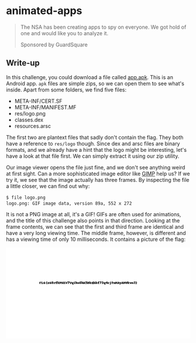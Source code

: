 # animated-apps

> The NSA has been creating apps to spy on everyone. We got hold of one and would like you to analyze it.
>
> Sponsored by GuardSquare

## Write-up 

In this challenge, you could download a file called [app.apk](app.apk). This is an Android app. `apk` files are simple zips, so we can open them to see what's inside. Apart from some folders, we find five files:

- META-INF/CERT.SF
- META-INF/MANIFEST.MF
- res/logo.png
- classes.dex
- resources.arsc

The first two are plantext files that sadly don't contain the flag. They both have a reference to `res/logo` though. Since dex and arsc files are binary formats, and we already have a hint that the logo might be interesting, let's have a look at that file first. We can simply extract it using our zip utility.

Our image viewer opens the file just fine, and we don't see anything weird at first sight. Can a more sophisticated image editor like [GIMP](https://www.gimp.org/) help us? If we try it, we see that the image actually has three frames. By inspecting the file a little closer, we can find out why:

```
$ file logo.png
logo.png: GIF image data, version 89a, 552 x 272
```

It is not a PNG image at all, it's a GIF! GIFs are often used for animations, and the title of this challenge also points in that direction. Looking at the frame contents, we can see that the first and third frame are identical and have a very long viewing time. The middle frame, however, is different and has a viewing time of only 10 milliseconds. It contains a picture of the flag:

![Flag](flag.png)
